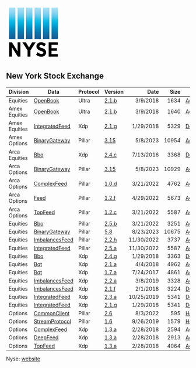 [![Nyse](https://github.com/Open-Markets-Initiative/Directory/blob/main/Organizations/Nyse/Images/Logo.png)](https://www.nyse.com)


## New York Stock Exchange

| Division | Data | Protocol | Version | Date | Size | [Status][Omi.Glossary.Status] | [Testing][Omi.Glossary.Testing] | Specification |
| --- | --- | --- | --- | ---: | ---: | --- | --- | --- |
|  Equities | [OpenBook][Nyse.Equities.OpenBook.Ultra.v2.1.b.Dissector] | Ultra | [2.1.b][Nyse.Equities.OpenBook.Ultra.v2.1.b.Dissector] | 3/9/2018 | 1634 | [Active][Omi.Glossary.Status.Active] | [Verified][Omi.Glossary.Testing.Verified] | [url][Nyse.Equities.OpenBook.Ultra.v2.1.b.Url] - [pdf][Nyse.Equities.OpenBook.Ultra.v2.1.b.Pdf] |
| Amex Equities | [OpenBook][Nyse.Amex.Equities.OpenBook.Ultra.v2.1.b.Dissector] | Ultra | [2.1.b][Nyse.Amex.Equities.OpenBook.Ultra.v2.1.b.Dissector] | 3/9/2018 | 1640 | [Active][Omi.Glossary.Status.Active] | [Verified][Omi.Glossary.Testing.Verified] | [url][Nyse.Amex.Equities.OpenBook.Ultra.v2.1.b.Url] - [pdf][Nyse.Amex.Equities.OpenBook.Ultra.v2.1.b.Pdf] |
| Amex Equities | [IntegratedFeed][Nyse.Amex.Equities.IntegratedFeed.Xdp.v2.1.g.Dissector] | Xdp | [2.1.g][Nyse.Amex.Equities.IntegratedFeed.Xdp.v2.1.g.Dissector] | 1/29/2018 | 5329 | [Deprecated][Omi.Glossary.Status.Deprecated] | [Verified][Omi.Glossary.Testing.Verified] | [url][Nyse.Amex.Equities.IntegratedFeed.Xdp.v2.1.g.Url] - [pdf][Nyse.Amex.Equities.IntegratedFeed.Xdp.v2.1.g.Pdf] |
| Amex Options | [BinaryGateway][Nyse.Amex.Options.BinaryGateway.Pillar.v3.15.Dissector] | Pillar | [3.15][Nyse.Amex.Options.BinaryGateway.Pillar.v3.15.Dissector] | 5/8/2023 | 10954 | [Active][Omi.Glossary.Status.Active] | [Beta][Omi.Glossary.Testing.Beta] | [url][Nyse.Amex.Options.BinaryGateway.Pillar.v3.15.Url] - [pdf][Nyse.Amex.Options.BinaryGateway.Pillar.v3.15.Pdf] |
| Arca Equities | [Bbo][Nyse.Arca.Equities.Bbo.Xdp.v2.4.c.Dissector] | Xdp | [2.4.c][Nyse.Arca.Equities.Bbo.Xdp.v2.4.c.Dissector] | 7/13/2016 | 3368 | [Deprecated][Omi.Glossary.Status.Deprecated] | [Verified][Omi.Glossary.Testing.Verified] | [url][Nyse.Arca.Equities.Bbo.Xdp.v2.4.c.Url] - [pdf][Nyse.Arca.Equities.Bbo.Xdp.v2.4.c.Pdf] |
| Arca Options | [BinaryGateway][Nyse.Arca.Options.BinaryGateway.Pillar.v3.15.Dissector] | Pillar | [3.15][Nyse.Arca.Options.BinaryGateway.Pillar.v3.15.Dissector] | 5/8/2023 | 10929 | [Active][Omi.Glossary.Status.Active] | [Beta][Omi.Glossary.Testing.Beta] | [url][Nyse.Arca.Options.BinaryGateway.Pillar.v3.15.Url] - [pdf][Nyse.Arca.Options.BinaryGateway.Pillar.v3.15.Pdf] |
| Arca Options | [ComplexFeed][Nyse.Arca.Options.ComplexFeed.Pillar.v1.0.d.Dissector] | Pillar | [1.0.d][Nyse.Arca.Options.ComplexFeed.Pillar.v1.0.d.Dissector] | 3/21/2022 | 4762 | [Active][Omi.Glossary.Status.Active] | [Untested][Omi.Glossary.Testing.Untested] | [url][Nyse.Arca.Options.ComplexFeed.Pillar.v1.0.d.Url] - [pdf][Nyse.Arca.Options.ComplexFeed.Pillar.v1.0.d.Pdf] |
| Arca Options | [Feed][Nyse.Arca.Options.Feed.Pillar.v1.2.f.Dissector] | Pillar | [1.2.f][Nyse.Arca.Options.Feed.Pillar.v1.2.f.Dissector] | 4/29/2022 | 5673 | [Active][Omi.Glossary.Status.Active] | [Verified][Omi.Glossary.Testing.Verified] | [url][Nyse.Arca.Options.Feed.Pillar.v1.2.f.Url] - [pdf][Nyse.Arca.Options.Feed.Pillar.v1.2.f.Pdf] |
| Arca Options | [TopFeed][Nyse.Arca.Options.TopFeed.Pillar.v1.2.c.Dissector] | Pillar | [1.2.c][Nyse.Arca.Options.TopFeed.Pillar.v1.2.c.Dissector] | 3/21/2022 | 5587 | [Active][Omi.Glossary.Status.Active] | [Verified][Omi.Glossary.Testing.Verified] | [url][Nyse.Arca.Options.TopFeed.Pillar.v1.2.c.Url] - [pdf][Nyse.Arca.Options.TopFeed.Pillar.v1.2.c.Pdf] |
| Equities | [Bbo][Nyse.Equities.Bbo.Pillar.v2.5.b.Dissector] | Pillar | [2.5.b][Nyse.Equities.Bbo.Pillar.v2.5.b.Dissector] | 3/21/2022 | 3251 | [Active][Omi.Glossary.Status.Active] | [Verified][Omi.Glossary.Testing.Verified] | [url][Nyse.Equities.Bbo.Pillar.v2.5.b.Url] - [pdf][Nyse.Equities.Bbo.Pillar.v2.5.b.Pdf] |
| Equities | [BinaryGateway][Nyse.Equities.BinaryGateway.Pillar.v5.8.Dissector] | Pillar | [5.8][Nyse.Equities.BinaryGateway.Pillar.v5.8.Dissector] | 8/23/2023 | 10675 | [Active][Omi.Glossary.Status.Active] | [Beta][Omi.Glossary.Testing.Beta] | [url][Nyse.Equities.BinaryGateway.Pillar.v5.8.Url] - [pdf][Nyse.Equities.BinaryGateway.Pillar.v5.8.Pdf] |
| Equities | [ImbalancesFeed][Nyse.Equities.ImbalancesFeed.Pillar.v2.2.h.Dissector] | Pillar | [2.2.h][Nyse.Equities.ImbalancesFeed.Pillar.v2.2.h.Dissector] | 11/30/2022 | 3737 | [Active][Omi.Glossary.Status.Active] | [Verified][Omi.Glossary.Testing.Verified] | [url][Nyse.Equities.ImbalancesFeed.Pillar.v2.2.h.Url] - [pdf][Nyse.Equities.ImbalancesFeed.Pillar.v2.2.h.Pdf] |
| Equities | [IntegratedFeed][Nyse.Equities.IntegratedFeed.Pillar.v2.5.a.Dissector] | Pillar | [2.5.a][Nyse.Equities.IntegratedFeed.Pillar.v2.5.a.Dissector] | 11/30/2022 | 5587 | [Active][Omi.Glossary.Status.Active] | [Verified][Omi.Glossary.Testing.Verified] | [url][Nyse.Equities.IntegratedFeed.Pillar.v2.5.a.Url] - [pdf][Nyse.Equities.IntegratedFeed.Pillar.v2.5.a.Pdf] |
| Equities | [Bbo][Nyse.Equities.Bbo.Xdp.v2.4.g.Dissector] | Xdp | [2.4.g][Nyse.Equities.Bbo.Xdp.v2.4.g.Dissector] | 1/29/2018 | 3363 | [Deprecated][Omi.Glossary.Status.Deprecated] | [Verified][Omi.Glossary.Testing.Verified] | [url][Nyse.Equities.Bbo.Xdp.v2.4.g.Url] - [pdf][Nyse.Equities.Bbo.Xdp.v2.4.g.Pdf] |
| Equities | [Bqt][Nyse.Equities.Bqt.Xdp.v2.1.a.Dissector] | Xdp | [2.1.a][Nyse.Equities.Bqt.Xdp.v2.1.a.Dissector] | 4/4/2018 | 4962 | [Active][Omi.Glossary.Status.Active] | [Untested][Omi.Glossary.Testing.Untested] | [url][Nyse.Equities.Bqt.Xdp.v2.1.a.Url] - [pdf][Nyse.Equities.Bqt.Xdp.v2.1.a.Pdf] |
| Equities | [Bqt][Nyse.Equities.Bqt.Xdp.v1.7.a.Dissector] | Xdp | [1.7.a][Nyse.Equities.Bqt.Xdp.v1.7.a.Dissector] | 7/24/2017 | 4861 | [Active][Omi.Glossary.Status.Active] | [Verified][Omi.Glossary.Testing.Verified] | [url][Nyse.Equities.Bqt.Xdp.v1.7.a.Url] - [pdf][Nyse.Equities.Bqt.Xdp.v1.7.a.Pdf] |
| Equities | [ImbalancesFeed][Nyse.Equities.ImbalancesFeed.Xdp.v2.2.a.Dissector] | Xdp | [2.2.a][Nyse.Equities.ImbalancesFeed.Xdp.v2.2.a.Dissector] | 3/8/2019 | 3328 | [Active][Omi.Glossary.Status.Active] | [Verified][Omi.Glossary.Testing.Verified] | [url][Nyse.Equities.ImbalancesFeed.Xdp.v2.2.a.Url] - [pdf][Nyse.Equities.ImbalancesFeed.Xdp.v2.2.a.Pdf] |
| Equities | [ImbalancesFeed][Nyse.Equities.ImbalancesFeed.Xdp.v2.1.f.Dissector] | Xdp | [2.1.f][Nyse.Equities.ImbalancesFeed.Xdp.v2.1.f.Dissector] | 2/1/2018 | 3224 | [Deprecated][Omi.Glossary.Status.Deprecated] | [Verified][Omi.Glossary.Testing.Verified] | [url][Nyse.Equities.ImbalancesFeed.Xdp.v2.1.f.Url] - [pdf][Nyse.Equities.ImbalancesFeed.Xdp.v2.1.f.Pdf] |
| Equities | [IntegratedFeed][Nyse.Equities.IntegratedFeed.Xdp.v2.3.a.Dissector] | Xdp | [2.3.a][Nyse.Equities.IntegratedFeed.Xdp.v2.3.a.Dissector] | 10/25/2019 | 5341 | [Deprecated][Omi.Glossary.Status.Deprecated] | [Verified][Omi.Glossary.Testing.Verified] | [url][Nyse.Equities.IntegratedFeed.Xdp.v2.3.a.Url] - [pdf][Nyse.Equities.IntegratedFeed.Xdp.v2.3.a.Pdf] |
| Equities | [IntegratedFeed][Nyse.Equities.IntegratedFeed.Xdp.v2.1.g.Dissector] | Xdp | [2.1.g][Nyse.Equities.IntegratedFeed.Xdp.v2.1.g.Dissector] | 1/29/2018 | 5341 | [Deprecated][Omi.Glossary.Status.Deprecated] | [Verified][Omi.Glossary.Testing.Verified] | [url][Nyse.Equities.IntegratedFeed.Xdp.v2.1.g.Url] - [pdf][Nyse.Equities.IntegratedFeed.Xdp.v2.1.g.Pdf] |
| Options | [CommonClient][Nyse.Options.CommonClient.Pillar.v2.6.Dissector] | Pillar | [2.6][Nyse.Options.CommonClient.Pillar.v2.6.Dissector] | 8/3/2022 | 595 | [Header][Omi.Glossary.Status.Header] | [Verified][Omi.Glossary.Testing.Verified] | [url][Nyse.Options.CommonClient.Pillar.v2.6.Url] - [pdf][Nyse.Options.CommonClient.Pillar.v2.6.Pdf] |
| Options | [StreamProtocol][Nyse.Options.StreamProtocol.Pillar.v1.6.Dissector] | Pillar | [1.6][Nyse.Options.StreamProtocol.Pillar.v1.6.Dissector] | 9/26/2019 | 1579 | [Header][Omi.Glossary.Status.Header] | [Verified][Omi.Glossary.Testing.Verified] | [url][Nyse.Options.StreamProtocol.Pillar.v1.6.Url] - [pdf][Nyse.Options.StreamProtocol.Pillar.v1.6.Pdf] |
| Options | [ComplexFeed][Nyse.Options.ComplexFeed.Xdp.v1.3.a.Dissector] | Xdp | [1.3.a][Nyse.Options.ComplexFeed.Xdp.v1.3.a.Dissector] | 2/28/2018 | 2594 | [Active][Omi.Glossary.Status.Active] | [Verified][Omi.Glossary.Testing.Verified] | [url][Nyse.Options.ComplexFeed.Xdp.v1.3.a.Url] - [pdf][Nyse.Options.ComplexFeed.Xdp.v1.3.a.Pdf] |
| Options | [DeepFeed][Nyse.Options.DeepFeed.Xdp.v1.3.a.Dissector] | Xdp | [1.3.a][Nyse.Options.DeepFeed.Xdp.v1.3.a.Dissector] | 2/28/2018 | 2913 | [Active][Omi.Glossary.Status.Active] | [Untested][Omi.Glossary.Testing.Untested] | [url][Nyse.Options.DeepFeed.Xdp.v1.3.a.Url] - [pdf][Nyse.Options.DeepFeed.Xdp.v1.3.a.Pdf] |
| Options | [TopFeed][Nyse.Options.TopFeed.Xdp.v1.3.a.Dissector] | Xdp | [1.3.a][Nyse.Options.TopFeed.Xdp.v1.3.a.Dissector] | 2/28/2018 | 4064 | [Active][Omi.Glossary.Status.Active] | [Untested][Omi.Glossary.Testing.Untested] | [url][Nyse.Options.TopFeed.Xdp.v1.3.a.Url] - [pdf][Nyse.Options.TopFeed.Xdp.v1.3.a.Pdf] |


Nyse: [website](https://www.nyse.com "Go to New York Stock Exchange")


[Omi.Glossary.Status]: https://github.com/Open-Markets-Initiative/Directory/blob/main/Glossary/Status.md "Protocol Deployment Status"
[Omi.Glossary.Status.Active]: https://github.com/Open-Markets-Initiative/Directory/blob/main/Glossary/Status.md "Deployment Status: Protocol is in active production"
[Omi.Glossary.Status.Deprecated]: https://github.com/Open-Markets-Initiative/Directory/blob/main/Glossary/Status.md "Deployment Status: Protocol is no longer in active use"
[Omi.Glossary.Status.Future]: https://github.com/Open-Markets-Initiative/Directory/blob/main/Glossary/Status.md "Deployment Status: Protocol is not yet deployed to an active production environment"
[Omi.Glossary.Status.Unknown]: https://github.com/Open-Markets-Initiative/Directory/blob/main/Glossary/Status.md "Deployment Status: Protocol deployment status is unknown"
[Omi.Glossary.Status.Header]: https://github.com/Open-Markets-Initiative/Directory/blob/main/Glossary/Status.md "Deployment Status: Header only protocol provided for debugging"
[Omi.Glossary.Testing]: https://github.com/Open-Markets-Initiative/Directory/blob/main/Glossary/Testing.md "Protocol Testing Status"
[Omi.Glossary.Testing.Verified]: https://github.com/Open-Markets-Initiative/Directory/blob/main/Glossary/Testing.md "Testing Status: Protocol has been tested on live data"
[Omi.Glossary.Testing.Incomplete]: https://github.com/Open-Markets-Initiative/Directory/blob/main/Glossary/Testing.md "Testing Status: Protocol has been tested on live data but contains known issues"
[Omi.Glossary.Testing.Beta]: https://github.com/Open-Markets-Initiative/Directory/blob/main/Glossary/Testing.md "Testing Status: Protocol has not been tested and structure is speculative"
[Omi.Glossary.Testing.Untested]: https://github.com/Open-Markets-Initiative/Directory/blob/main/Glossary/Testing.md "Testing Status: Protocol has not been tested on live data"

[Nyse.Amex.Equities.OpenBook.Ultra.v2.1.b.Dissector]: https://github.com/Open-Markets-Initiative/wireshark-lua/blob/main/Nyse/Nyse_Amex_Equities_OpenBook_Ultra_v2_1_b_Dissector.lua "Nyse Amex Equities OpenBook Ultra v2.1.b Wireshark Dissector"
[Nyse.Amex.Equities.OpenBook.Ultra.v2.1.b.Url]: https://www.nyse.com/market-data/real-time/openbook-ultra "New York Stock Exchange 2.1.b Url"
[Nyse.Amex.Equities.OpenBook.Ultra.v2.1.b.Pdf]: https://github.com/Open-Markets-Initiative/Directory/blob/main/Organizations/Nyse/Specifications/Nyse.Amex.Equities.OpenBook.Ultra.v2.1.b.pdf "New York Stock Exchange 2.1.b Pdf"
[Nyse.Equities.OpenBook.Ultra.v2.1.b.Dissector]: https://github.com/Open-Markets-Initiative/wireshark-lua/blob/main/Nyse/Nyse_Equities_OpenBook_Ultra_v2_1_b_Dissector.lua "Nyse Equities OpenBook Ultra v2.1.b Wireshark Dissector"
[Nyse.Equities.OpenBook.Ultra.v2.1.b.Url]: https://www.nyse.com/market-data/real-time/openbook-ultra "New York Stock Exchange 2.1.b Url"
[Nyse.Equities.OpenBook.Ultra.v2.1.b.Pdf]: https://github.com/Open-Markets-Initiative/Directory/blob/main/Organizations/Nyse/Specifications/Nyse.Amex.Equities.OpenBook.Ultra.v2.1.b.pdf "New York Stock Exchange 2.1.b Pdf"
[Nyse.Arca.Equities.Bbo.Xdp.v2.4.c.Dissector]: https://github.com/Open-Markets-Initiative/wireshark-lua/blob/main/Nyse/Nyse_Arca_Equities_Bbo_Xdp_v2_4_c_Dissector.lua "Nyse Arca Equities Bbo Xdp v2.4.c Wireshark Dissector"
[Nyse.Arca.Equities.Bbo.Xdp.v2.4.c.Url]: https://www.nyse.com/publicdocs/nyse/data/XDP_BBO_Client_Specification_V2.4c.pdf "New York Stock Exchange 2.4.c Url"
[Nyse.Arca.Equities.Bbo.Xdp.v2.4.c.Pdf]: https://github.com/Open-Markets-Initiative/Directory/blob/main/Organizations/Nyse/Specifications/Nyse.Client.Bbo.Xdp.v2.4.c.pdf "New York Stock Exchange 2.4.c Pdf"
[Nyse.Equities.Bbo.Xdp.v2.4.g.Dissector]: https://github.com/Open-Markets-Initiative/wireshark-lua/blob/main/Nyse/Nyse_Equities_Bbo_Xdp_v2_4_g_Dissector.lua "Nyse Equities Bbo Xdp v2.4.g Wireshark Dissector"
[Nyse.Equities.Bbo.Xdp.v2.4.g.Url]: https://www.nyse.com/publicdocs/nyse/data/XDP_BBO_Client_Specification_V2.4c.pdf "New York Stock Exchange 2.4.g Url"
[Nyse.Equities.Bbo.Xdp.v2.4.g.Pdf]: https://github.com/Open-Markets-Initiative/Directory/blob/main/Organizations/Nyse/Specifications/Nyse.Equities.Bbo.Xdp.v2.4.c.pdf "New York Stock Exchange 2.4.g Pdf"
[Nyse.Equities.Bbo.Pillar.v2.5.b.Dissector]: https://github.com/Open-Markets-Initiative/wireshark-lua/blob/main/Nyse/Nyse_Equities_Bbo_Pillar_v2_5_b_Dissector.lua "Nyse Equities Bbo Pillar v2.5.b Wireshark Dissector"
[Nyse.Equities.Bbo.Pillar.v2.5.b.Url]: https://www.nyse.com/publicdocs/nyse/data/NYSE_Pillar_BBO_Client_Specification.pdf "New York Stock Exchange 2.5.b Url"
[Nyse.Equities.Bbo.Pillar.v2.5.b.Pdf]: https://github.com/Open-Markets-Initiative/Directory/blob/main/Organizations/Nyse/Specifications/Nyse.Equities.Bbo.Xdp.v2.5.a.pdf "New York Stock Exchange 2.5.b Pdf"
[Nyse.Equities.Bqt.Xdp.v1.7.a.Dissector]: https://github.com/Open-Markets-Initiative/wireshark-lua/blob/main/Nyse/Nyse_Equities_Bqt_Xdp_v1_7_a_Dissector.lua "Nyse Equities Bqt Xdp v1.7.a Wireshark Dissector"
[Nyse.Equities.Bqt.Xdp.v1.7.a.Url]: https://www.nyse.com/publicdocs/nyse/data/NYSE_BQT_Client_Specification.pdf "New York Stock Exchange 1.7.a Url"
[Nyse.Equities.Bqt.Xdp.v1.7.a.Pdf]: https://github.com/Open-Markets-Initiative/Directory/blob/main/Organizations/Nyse/Specifications/Nyse.Equities.Bqt.Xdp.v1.7.a.pdf "New York Stock Exchange 1.7.a Pdf"
[Nyse.Equities.Bqt.Xdp.v2.1.a.Dissector]: https://github.com/Open-Markets-Initiative/wireshark-lua/blob/main/Nyse/Nyse_Equities_Bqt_Xdp_v2_1_a_Dissector.lua "Nyse Equities Bqt Xdp v2.1.a Wireshark Dissector"
[Nyse.Equities.Bqt.Xdp.v2.1.a.Url]: https://www.nyse.com/publicdocs/nyse/data/NYSE_BQT_Client_Specification.pdf "New York Stock Exchange 2.1.a Url"
[Nyse.Equities.Bqt.Xdp.v2.1.a.Pdf]: https://github.com/Open-Markets-Initiative/Directory/blob/main/Organizations/Nyse/Specifications/Nyse.Equities.Bqt.Xdp.v2.1.a.pdf "New York Stock Exchange 2.1.a Pdf"
[Nyse.Equities.ImbalancesFeed.Xdp.v2.1.f.Dissector]: https://github.com/Open-Markets-Initiative/wireshark-lua/blob/main/Nyse/Nyse_Equities_ImbalancesFeed_Xdp_v2_1_f_Dissector.lua "Nyse Equities ImbalancesFeed Xdp v2.1.f Wireshark Dissector"
[Nyse.Equities.ImbalancesFeed.Xdp.v2.1.f.Url]: https://www.nyse.com/publicdocs/nyse/data/XDP_Imbalances_Feed_Client_Specification_v2.1f.pdf "New York Stock Exchange 2.1.f Url"
[Nyse.Equities.ImbalancesFeed.Xdp.v2.1.f.Pdf]: https://github.com/Open-Markets-Initiative/Directory/blob/main/Organizations/Nyse/Specifications/Nyse.Equities.ImbalancesFeed.Xdp.v2.1.f.pdf "New York Stock Exchange 2.1.f Pdf"
[Nyse.Equities.ImbalancesFeed.Xdp.v2.2.a.Dissector]: https://github.com/Open-Markets-Initiative/wireshark-lua/blob/main/Nyse/Nyse_Equities_ImbalancesFeed_Xdp_v2_2_a_Dissector.lua "Nyse Equities ImbalancesFeed Xdp v2.2.a Wireshark Dissector"
[Nyse.Equities.ImbalancesFeed.Xdp.v2.2.a.Url]: https://www.nyse.com/publicdocs/nyse/data/XDP_Imbalances_Feed_Client_Specification_v2.2a.pdf "New York Stock Exchange 2.2.a Url"
[Nyse.Equities.ImbalancesFeed.Xdp.v2.2.a.Pdf]: https://github.com/Open-Markets-Initiative/Directory/blob/main/Organizations/Nyse/Specifications/Nyse.Equities.ImbalancesFeed.Xdp.v2.2.a.pdf "New York Stock Exchange 2.2.a Pdf"
[Nyse.Equities.ImbalancesFeed.Pillar.v2.2.h.Dissector]: https://github.com/Open-Markets-Initiative/wireshark-lua/blob/main/Nyse/Nyse_Equities_ImbalancesFeed_Pillar_v2_2_h_Dissector.lua "Nyse Equities ImbalancesFeed Pillar v2.2.h Wireshark Dissector"
[Nyse.Equities.ImbalancesFeed.Pillar.v2.2.h.Url]: https://www.nyse.com/market-data/real-time/imbalances "New York Stock Exchange 2.2.h Url"
[Nyse.Equities.ImbalancesFeed.Pillar.v2.2.h.Pdf]: https://github.com/Open-Markets-Initiative/Directory/blob/main/Organizations/Nyse/Specifications/Nyse.Equities.ImbalancesFeed.Pillar.v2.2.h.pdf "New York Stock Exchange 2.2.h Pdf"
[Nyse.Equities.IntegratedFeed.Xdp.v2.1.g.Dissector]: https://github.com/Open-Markets-Initiative/wireshark-lua/blob/main/Nyse/Nyse_Equities_IntegratedFeed_Xdp_v2_1_g_Dissector.lua "Nyse Equities IntegratedFeed Xdp v2.1.g Wireshark Dissector"
[Nyse.Equities.IntegratedFeed.Xdp.v2.1.g.Url]: https://www.nyse.com/market-data/real-time/integrated-feed "New York Stock Exchange 2.1.g Url"
[Nyse.Equities.IntegratedFeed.Xdp.v2.1.g.Pdf]: https://github.com/Open-Markets-Initiative/Directory/blob/main/Organizations/Nyse/Specifications/Nyse.Equities.ImbalancesFeed.Xdp.v2.1.g.pdf "New York Stock Exchange 2.1.g Pdf"
[Nyse.Amex.Equities.IntegratedFeed.Xdp.v2.1.g.Dissector]: https://github.com/Open-Markets-Initiative/wireshark-lua/blob/main/Nyse/Nyse_Amex_Equities_IntegratedFeed_Xdp_v2_1_g_Dissector.lua "Nyse Amex Equities IntegratedFeed Xdp v2.1.g Wireshark Dissector"
[Nyse.Amex.Equities.IntegratedFeed.Xdp.v2.1.g.Url]: https://www.nyse.com/market-data/real-time/integrated-feed "New York Stock Exchange 2.1.g Url"
[Nyse.Amex.Equities.IntegratedFeed.Xdp.v2.1.g.Pdf]: https://github.com/Open-Markets-Initiative/Directory/blob/main/Organizations/Nyse/Specifications/Nyse.Equities.ImbalancesFeed.Xdp.v2.1.g.pdf "New York Stock Exchange 2.1.g Pdf"
[Nyse.Equities.IntegratedFeed.Xdp.v2.3.a.Dissector]: https://github.com/Open-Markets-Initiative/wireshark-lua/blob/main/Nyse/Nyse_Equities_IntegratedFeed_Xdp_v2_3_a_Dissector.lua "Nyse Equities IntegratedFeed Xdp v2.3.a Wireshark Dissector"
[Nyse.Equities.IntegratedFeed.Xdp.v2.3.a.Url]: https://www.nyse.com/market-data/real-time/integrated-feed "New York Stock Exchange 2.3.a Url"
[Nyse.Equities.IntegratedFeed.Xdp.v2.3.a.Pdf]: https://github.com/Open-Markets-Initiative/Directory/blob/main/Organizations/Nyse/Specifications/Nyse.Equities.ImbalancesFeed.Xdp.v2.3.a.pdf "New York Stock Exchange 2.3.a Pdf"
[Nyse.Equities.IntegratedFeed.Pillar.v2.5.a.Dissector]: https://github.com/Open-Markets-Initiative/wireshark-lua/blob/main/Nyse/Nyse_Equities_IntegratedFeed_Pillar_v2_5_a_Dissector.lua "Nyse Equities IntegratedFeed Pillar v2.5.a Wireshark Dissector"
[Nyse.Equities.IntegratedFeed.Pillar.v2.5.a.Url]: https://www.nyse.com/market-data/real-time/integrated-feed "New York Stock Exchange 2.5.a Url"
[Nyse.Equities.IntegratedFeed.Pillar.v2.5.a.Pdf]: https://github.com/Open-Markets-Initiative/Directory/blob/main/Organizations/Nyse/Specifications/Nyse.Equities.ImbalancesFeed.Pillar.v2.5.a.pdf "New York Stock Exchange 2.5.a Pdf"
[Nyse.Equities.BinaryGateway.Pillar.v5.8.Dissector]: https://github.com/Open-Markets-Initiative/wireshark-lua/blob/main/Nyse/Nyse_Equities_BinaryGateway_Pillar_v5_8_Dissector.lua "Nyse Equities BinaryGateway Pillar v5.8 Wireshark Dissector"
[Nyse.Equities.BinaryGateway.Pillar.v5.8.Url]: https://www.nyse.com/connectivity/specs "New York Stock Exchange 5.8 Url"
[Nyse.Equities.BinaryGateway.Pillar.v5.8.Pdf]: https://github.com/Open-Markets-Initiative/Directory/blob/main/Organizations/Nyse/Specifications/Nyse.Equities.BinaryGateway.Pillar.v5.8.pdf "New York Stock Exchange 5.8 Pdf"
[Nyse.Options.ComplexFeed.Xdp.v1.3.a.Dissector]: https://github.com/Open-Markets-Initiative/wireshark-lua/blob/main/Nyse/Nyse_Options_ComplexFeed_Xdp_v1_3_a_Dissector.lua "Nyse Options ComplexFeed Xdp v1.3.a Wireshark Dissector"
[Nyse.Options.ComplexFeed.Xdp.v1.3.a.Url]: https://www.nyse.com/market-data/real-time/options-complex-feed "New York Stock Exchange 1.3.a Url"
[Nyse.Options.ComplexFeed.Xdp.v1.3.a.Pdf]: https://github.com/Open-Markets-Initiative/Directory/blob/main/Organizations/Nyse/Specifications/Nyse.Options.Client.Xdp.v1.3.a.pdf "New York Stock Exchange 1.3.a Pdf"
[Nyse.Options.DeepFeed.Xdp.v1.3.a.Dissector]: https://github.com/Open-Markets-Initiative/wireshark-lua/blob/main/Nyse/Nyse_Options_DeepFeed_Xdp_v1_3_a_Dissector.lua "Nyse Options DeepFeed Xdp v1.3.a Wireshark Dissector"
[Nyse.Options.DeepFeed.Xdp.v1.3.a.Url]: https://www.nyse.com/market-data/real-time/options-deep-feed "New York Stock Exchange 1.3.a Url"
[Nyse.Options.DeepFeed.Xdp.v1.3.a.Pdf]: https://github.com/Open-Markets-Initiative/Directory/blob/main/Organizations/Nyse/Specifications/Nyse.Options.Client.Xdp.v1.3.a.pdf "New York Stock Exchange 1.3.a Pdf"
[Nyse.Options.TopFeed.Xdp.v1.3.a.Dissector]: https://github.com/Open-Markets-Initiative/wireshark-lua/blob/main/Nyse/Nyse_Options_TopFeed_Xdp_v1_3_a_Dissector.lua "Nyse Options TopFeed Xdp v1.3.a Wireshark Dissector"
[Nyse.Options.TopFeed.Xdp.v1.3.a.Url]: https://www.nyse.com/market-data/real-time/options-top-feed "New York Stock Exchange 1.3.a Url"
[Nyse.Options.TopFeed.Xdp.v1.3.a.Pdf]: https://github.com/Open-Markets-Initiative/Directory/blob/main/Organizations/Nyse/Specifications/Nyse.Options.Client.Xdp.v1.3.a.pdf "New York Stock Exchange 1.3.a Pdf"
[Nyse.Amex.Options.BinaryGateway.Pillar.v3.15.Dissector]: https://github.com/Open-Markets-Initiative/wireshark-lua/blob/main/Nyse/Nyse_Amex_Options_BinaryGateway_Pillar_v3_15_Dissector.lua "Nyse Amex Options BinaryGateway Pillar v3.15 Wireshark Dissector"
[Nyse.Amex.Options.BinaryGateway.Pillar.v3.15.Url]: https://www.nyse.com/connectivity/specs "New York Stock Exchange 3.15 Url"
[Nyse.Amex.Options.BinaryGateway.Pillar.v3.15.Pdf]: https://github.com/Open-Markets-Initiative/Directory/blob/main/Organizations/Nyse/Specifications/Nyse.Options.BinaryGateway.Pillar.v3.15.pdf "New York Stock Exchange 3.15 Pdf"
[Nyse.Arca.Options.TopFeed.Pillar.v1.2.c.Dissector]: https://github.com/Open-Markets-Initiative/wireshark-lua/blob/main/Nyse/Nyse_Arca_Options_TopFeed_Pillar_v1_2_c_Dissector.lua "Nyse Arca Options TopFeed Pillar v1.2.c Wireshark Dissector"
[Nyse.Arca.Options.TopFeed.Pillar.v1.2.c.Url]: https://www.nyse.com/market-data/real-time/options-top-feed "New York Stock Exchange 1.2.c Url"
[Nyse.Arca.Options.TopFeed.Pillar.v1.2.c.Pdf]: https://github.com/Open-Markets-Initiative/Directory/blob/main/Organizations/Nyse/Specifications/Nyse.Options.TopFeed.Pillar.v1.2.c.pdf "New York Stock Exchange 1.2.c Pdf"
[Nyse.Arca.Options.ComplexFeed.Pillar.v1.0.d.Dissector]: https://github.com/Open-Markets-Initiative/wireshark-lua/blob/main/Nyse/Nyse_Arca_Options_ComplexFeed_Pillar_v1_0_d_Dissector.lua "Nyse Arca Options ComplexFeed Pillar v1.0.d Wireshark Dissector"
[Nyse.Arca.Options.ComplexFeed.Pillar.v1.0.d.Url]: https://www.nyse.com/market-data/real-time/options-complex-feed "New York Stock Exchange 1.0.d Url"
[Nyse.Arca.Options.ComplexFeed.Pillar.v1.0.d.Pdf]: https://github.com/Open-Markets-Initiative/Directory/blob/main/Organizations/Nyse/Specifications/Nyse.Options.ComplexFeed.Pillar.v1.0.d.pdf "New York Stock Exchange 1.0.d Pdf"
[Nyse.Arca.Options.Feed.Pillar.v1.2.f.Dissector]: https://github.com/Open-Markets-Initiative/wireshark-lua/blob/main/Nyse/Nyse_Arca_Options_Feed_Pillar_v1_2_f_Dissector.lua "Nyse Arca Options Feed Pillar v1.2.f Wireshark Dissector"
[Nyse.Arca.Options.Feed.Pillar.v1.2.f.Url]: https://www.nyse.com/market-data/real-time/options-deep-feed "New York Stock Exchange 1.2.f Url"
[Nyse.Arca.Options.Feed.Pillar.v1.2.f.Pdf]: https://github.com/Open-Markets-Initiative/Directory/blob/main/Organizations/Nyse/Specifications/Nyse.Options.DeepFeed.Pillar.v1.2.f.pdf "New York Stock Exchange 1.2.f Pdf"
[Nyse.Arca.Options.BinaryGateway.Pillar.v3.15.Dissector]: https://github.com/Open-Markets-Initiative/wireshark-lua/blob/main/Nyse/Nyse_Arca_Options_BinaryGateway_Pillar_v3_15_Dissector.lua "Nyse Arca Options BinaryGateway Pillar v3.15 Wireshark Dissector"
[Nyse.Arca.Options.BinaryGateway.Pillar.v3.15.Url]: https://www.nyse.com/connectivity/specs "New York Stock Exchange 3.15 Url"
[Nyse.Arca.Options.BinaryGateway.Pillar.v3.15.Pdf]: https://github.com/Open-Markets-Initiative/Directory/blob/main/Organizations/Nyse/Specifications/Nyse.Options.BinaryGateway.Pillar.v3.15.pdf "New York Stock Exchange 3.15 Pdf"
[Nyse.Options.CommonClient.Pillar.v2.6.Dissector]: https://github.com/Open-Markets-Initiative/wireshark-lua/blob/main/Nyse/Nyse_Options_CommonClient_Pillar_v2_6_Dissector.lua "Nyse Options CommonClient Pillar v2.6 Wireshark Dissector"
[Nyse.Options.CommonClient.Pillar.v2.6.Url]: https://www.nyse.com/market-data/real-time "New York Stock Exchange 2.6 Url"
[Nyse.Options.CommonClient.Pillar.v2.6.Pdf]: https://github.com/Open-Markets-Initiative/Directory/blob/main/Organizations/Nyse/Specifications/Nyse.Options.CommonClient.v2.6.pdf "New York Stock Exchange 2.6 Pdf"
[Nyse.Options.StreamProtocol.Pillar.v1.6.Dissector]: https://github.com/Open-Markets-Initiative/wireshark-lua/blob/main/Nyse/Nyse_Options_StreamProtocol_Pillar_v1_6_Dissector.lua "Nyse Options StreamProtocol Pillar v1.6 Wireshark Dissector"
[Nyse.Options.StreamProtocol.Pillar.v1.6.Url]: https://www.nyse.com/connectivity/specs "New York Stock Exchange 1.6 Url"
[Nyse.Options.StreamProtocol.Pillar.v1.6.Pdf]: https://github.com/Open-Markets-Initiative/Directory/blob/main/Organizations/Nyse/Specifications/Nyse.StreamProtocol.Pillar.v1.6.pdf "New York Stock Exchange 1.6 Pdf"

